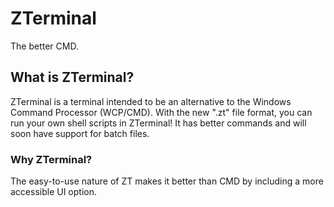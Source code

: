 # ZTerminal
The better CMD.

## What is ZTerminal?
ZTerminal is a terminal intended to be an alternative to the Windows Command Processor (WCP/CMD).
With the new ".zt" file format, you can run your own shell scripts in ZTerminal!
It has better commands and will soon have support for batch files.

### Why ZTerminal?
The easy-to-use nature of ZT makes it better than CMD by including a more accessible UI option.
